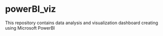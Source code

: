 # powerBI_viz
This repository contains data analysis and visualization dashboard creating using Microsoft PowerBI
